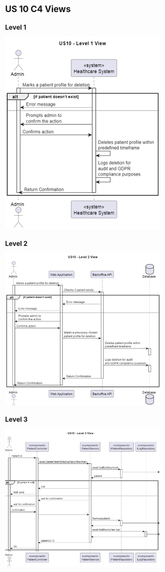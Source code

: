 # US 10 C4 Views
## Level 1
![](level-1/US10-level-1-view.png)
## Level 2
![](level-2/US10-level-2-view.png)
## Level 3
![](level-3/US10-level-3-view.png)